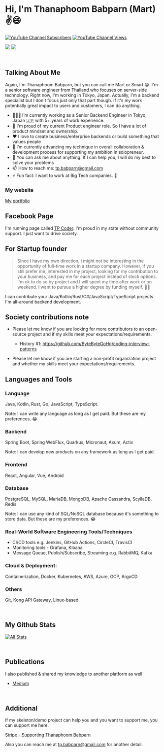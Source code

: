 # Hi, I'm Thanaphoom Babparn (Mart) ✌😄

[![YouTube Channel Subscribers](https://img.shields.io/youtube/channel/subscribers/UC5JMHvrfKREtQoDi_AQO_Hg?label=People%20subscribed%20to%20my%20channel&style=social)](https://www.youtube.com/channel/UC5JMHvrfKREtQoDi_AQO_Hg?sub_confirmation=1) 
[![YouTube Channel Views](https://img.shields.io/youtube/channel/views/UC5JMHvrfKREtQoDi_AQO_Hg?label=Total%20views%20on%20my%20channel&style=social)](https://www.youtube.com/channel/UC5JMHvrfKREtQoDi_AQO_Hg?sub_confirmation=1)

[![](https://img.shields.io/badge/linkedin-%230077B5.svg?style=for-the-badge&logo=linkedin)](https://www.linkedin.com/in/thanaphoom-babparn/)
[![](https://img.shields.io/badge/Medium-12100E?style=for-the-badge&logo=medium&logoColor=white)](https://medium.com/@tpbabparn)

<br />

## Talking About Me

Again, I'm Thanaphoom Babparn, but you can call me Mart or Smart 😁. I'm a senior software engineer from Thailand who focuses on server-side technology. Right now, I'm working in Tokyo, Japan. 
Actually, I'm a backend specialist but I don't focus just only that part though. If it's my work potentially great impact to users and customers, I can do anything.

- 👨🏽‍💻 I’m currently working as a Senior Backend Engineer in Tokyo, Japan 🇯🇵 with 5+ years of work experience.
- 💭 I'm proud of my current Product engineer role. So I have a lot of product mindset and ownership.
- ❤ I love to create business/enterprise backends or build something that values people
- 🌱 I’m currently advancing my technique in overall collaboration & development process for supporting my ambition in solopreneur.
- 💬 You can ask me about anything. If I can help you, I will do my best to solve your problems
- 📫 How to reach me: tp.babparn@gmail.com
- ⚡ Fun fact: I want to work at Big Tech companies. 🥺

### My website

[My portfolio](https://portfolio.tpcoder.dev/)

## Facebook Page

I'm running page called [TP Coder](https://www.facebook.com/tpcoder). I'm proud in my state without community support. I just want to drive society.

## For Startup founder

> Since I have my own direction, I might not be interesting in the opportunity of full-time work in a startup company.
However, If you still prefer me, interested in my project, looking for my contribution to your business, and pay me for each project instead of stock options.
I'm ok to do so by project and I will spent my time after work or on weekend. I want to pursue a higher degree by funding myself. 🙇‍♂️

I can contribute your Java/Kotlin/Rust/C#/JavaScript/TypeScript projects. I'm all-around backend development.

## Society contributions note

* Please let me know if you are looking for more contributors to an open-source project and if my skills meet your expectations/requirements.

  * History #1: https://github.com/ByteByteGoHq/coding-interview-patterns

* Please let me know if you are starting a non-profit organization project and whether my skills meet your expectations/requirements.

## Languages and Tools

### Language

Java, Kotlin, Rust, Go, JavaScript, TypeScript.

Note: I can write any language as long as I get paid. But these are my preferences. 😂

### Backend

Spring Boot, Spring WebFlux, Quarkus, Micronaut, Axum, Actix

Note: I can develop new products on any framework as long as I get paid.

### Frontend

React, Angular, Vue, Android

### Database

PostgreSQL, MySQL, MariaDB, MongoDB, Apache Cassandra, ScyllaDB, Redis

Note: I can use any kind of SQL/NoSQL database because it's something to store data. But these are my preferences. 😂

### Real-World Software Engineering Tools/Techniques

* CI/CD tools e.g. Jenkins, GitHub Actions, CircleCI, TravisCI
* Monitoring tools - Grafana, Kibana
* Message Queue, Publish/Subscribe, Streaming e.g. RabbitMQ, Kafka

### Cloud & Deployment:

Containerization, Docker, Kubernetes, AWS, Azure, GCP, ArgoCD

### Others

Git, Kong API Gateway, Linux-based

<br />

## My Github Stats

[![All Stats](https://github-readme-stats.vercel.app/api?username=marttp&rank_icon=github&theme=chartreuse-dark)](https://github.com/marttp)

<br />

## Publications

I also published & shared my knowledge to another platform as well

- [Medium](https://medium.com/@tpbabparn)

<br />

## Additional

If my skeleton/demo project can help you and you want to support me, you can support me here.

[Stripe - Supporting Thanaphoom Babparn](https://buy.stripe.com/fZedRR6HSfxk73acMM)


Also you can reach me at tp.babparn@gmail.com for another detail.


